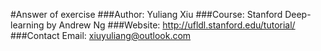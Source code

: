 #Answer of exercise
###Author: Yuliang Xiu 
###Course: Stanford Deep-learning by Andrew Ng
###Website: http://ufldl.stanford.edu/tutorial/ 
###Contact Email: xiuyuliang@outlook.com
